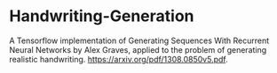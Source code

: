 # Handwriting-Generation

A Tensorflow implementation of Generating Sequences With Recurrent Neural Networks by Alex Graves,
applied to the problem of generating realistic handwriting. https://arxiv.org/pdf/1308.0850v5.pdf.

